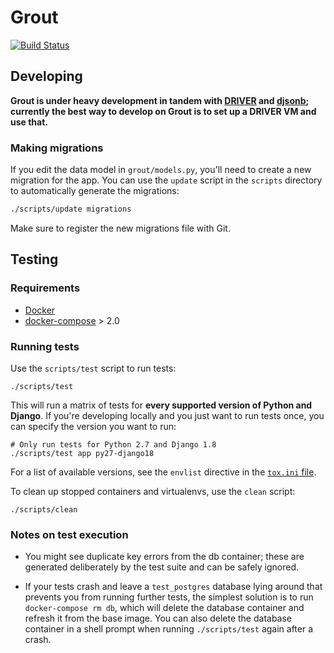# Grout 

[![Build Status](https://travis-ci.org/azavea/grout.svg?branch=develop)](https://travis-ci.org/azavea/grout)

## Developing

**Grout is under heavy development in tandem with
[DRIVER](https://github.com/WorldBank-Transport/DRIVER) and
[djsonb](https://github.com/azavea/djsonb); currently the best way
to develop on Grout is to set up a DRIVER VM and use that.**

### Making migrations

If you edit the data model in `grout/models.py`, you'll need to create a new
migration for the app. You can use the `update` script in the `scripts`
directory to automatically generate the migrations:

```bash
./scripts/update migrations
```

Make sure to register the new migrations file with Git. 

## Testing

### Requirements

- [Docker](http://docs.docker.com/installation/ubuntulinux/)
- [docker-compose](https://docs.docker.com/compose/install/) > 2.0

### Running tests

Use the `scripts/test` script to run tests:

```
./scripts/test
```

This will run a matrix of tests for **every supported version of Python and
Django**. If you're developing locally and you just want to run tests once, you
can specify the version you want to run: 

```
# Only run tests for Python 2.7 and Django 1.8
./scripts/test app py27-django18
```

For a list of available versions, see the `envlist` directive in the [`tox.ini`
file](./tox.ini). 

To clean up stopped containers and virtualenvs, use the `clean` script:

```
./scripts/clean
```

### Notes on test execution

- You might see duplicate key errors from the db container; these are generated
deliberately by the test suite and can be safely ignored.

- If your tests crash and leave a `test_postgres` database lying around that prevents you
from running further tests, the simplest solution is to run `docker-compose rm db`, which
will delete the database container and refresh it from the base image. You can
also delete the database container in a shell prompt when running
`./scripts/test` again after a crash.
